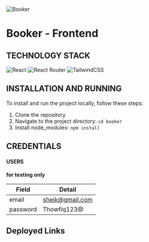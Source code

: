 ![Booker](https://res.cloudinary.com/dzdo2n2t3/image/upload/v1732532081/Screenshot_2024-11-25_at_4.24.31_PM_iri3qp.png)

# Booker - Frontend  

## TECHNOLOGY STACK
![React](https://img.shields.io/badge/react-%2320232a.svg?style=for-the-badge&logo=react&logoColor=%2361DAFB)
![React Router](https://img.shields.io/badge/React_Router-CA4245?style=for-the-badge&logo=react-router&logoColor=white)
![TailwindCSS](https://img.shields.io/badge/tailwindcss-%2338B2AC.svg?style=for-the-badge&logo=tailwind-css&logoColor=white)

## INSTALLATION AND RUNNING

To install and run the project locally, follow these steps:

1. Clone the repository
2. Navigate to the project directory: `cd booker`
3. Install node_modules: `npm install`

## CREDENTIALS

#### USERS

**for testing only**

| Field  | Detail |
| ------------- | ------------- |
| email | sheik@gmail.com |
| password  | Thowfiq123@  |

## Deployed Links




